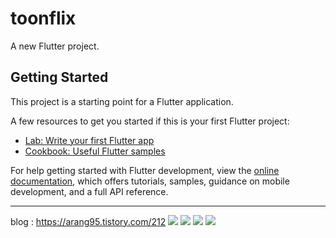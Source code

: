 # toonflix

A new Flutter project.

## Getting Started

This project is a starting point for a Flutter application.

A few resources to get you started if this is your first Flutter project:

- [Lab: Write your first Flutter app](https://docs.flutter.dev/get-started/codelab)
- [Cookbook: Useful Flutter samples](https://docs.flutter.dev/cookbook)

For help getting started with Flutter development, view the
[online documentation](https://docs.flutter.dev/), which offers tutorials,
samples, guidance on mobile development, and a full API reference.

------------------------------------

blog  :  https://arang95.tistory.com/212
<img src="https://github.com/designAR/Flutter_UI_Challenge1/assets/116303386/ca8354fc-9338-472d-9d6e-27b14a06255d)">
<img src = "flutter">
<img src = "flutter" width="width size%" height="height size%">
<img src = "flutter" width="width size%" height="height size%">

